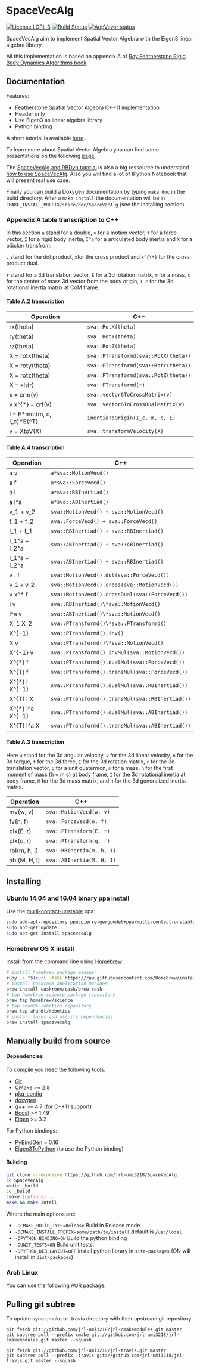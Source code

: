 SpaceVecAlg
========

[![License LGPL 3](https://img.shields.io/badge/license-LGPLv3-green.svg)](http://www.gnu.org/licenses/lgpl-3.0.txt)
[![Build Status](https://travis-ci.org/jrl-umi3218/SpaceVecAlg.svg?branch=master)](https://travis-ci.org/jrl-umi3218/SpaceVecAlg)
[![AppVeyor status](https://ci.appveyor.com/api/projects/status/c1u7qbdtlpqwbq3f/branch/master?svg=true)](https://ci.appveyor.com/project/gergondet/spacevecalg/branch/master)

SpaceVecAlg aim to implement Spatial Vector Algebra with the Eigen3 linear algebra library.

All this implementation is based on appendix A of [Roy Featherstone Rigid Body Dynamics Algorithms book](http://www.springer.com/fr/book/9780387743141).

Documentation
-----

Features:
 * Featherstone Spatial Vector Algebra C++11 implementation
 * Header only
 * Use Eigen3 as linear algebra library
 * Python binding

A short tutorial is available [here](https://github.com/jorisv/sva_rbdyn_presentation/blob/master/presentation_release.pdf).

To learn more about Spatial Vector Algebra you can find some presentations on the following [page](http://royfeatherstone.org/spatial/).

The [SpaceVecAlg and RBDyn tutorial](https://github.com/jorisv/sva_rbdyn_tutorials) is also a big ressource to understand [how to use SpaceVecAlg](http://nbviewer.ipython.org/github/jorisv/sva_rbdyn_tutorials/blob/master/SpaceVecAlg.ipynb).
Also you will find a lot of IPython Notebook that will present real use case.

Finally you can build a Doxygen documentation by typing `make doc` in the build directory. After a `make install` the documentation will be in `CMAKE_INSTALL_PREFIX/share/doc/SpaceVecAlg` (see the Installing section).

### Appendix A table transcription to C++

In this section `a` stand for a double, `v` for a motion vector, `f` for a force vector,
`I` for a rigid body inertia, `I^a` for a articulated body inertia and
`X` for a plücker transfrom.

`.` stand for the dot product, `x`for the cross product and `x^{\*}` for the cross product dual.

`r` stand for a 3d translation vector, `E` for a 3d rotation matrix,
`m` for a mass, `c` for the center of mass 3d vector from the body origin,
`I_c` for the 3d rotational inertia matrix at CoM frame.

#### Table A.2 transcription

Operation                    | C++
-----------------------------|----
rx(theta)                    | `sva::RotX(theta)`
ry(theta)                    | `sva::RotY(theta)`
rz(theta)                    | `sva::RotZ(theta)`
X = rotx(theta)              | `sva::PTransformd(sva::RotX(theta))`
X = roty(theta)              | `sva::PTransformd(sva::RotY(theta))`
X = rotz(theta)              | `sva::PTransformd(sva::RotZ(theta))`
X = xlt(r)                   | `sva::PTransformd(r)`
x = crm(v)                   | `sva::vector6ToCrossMatrix(v)`
v x^{\*} = crf(v)            | `sva::vector6ToCrossDualMatrix(v)`
I = E\*mcI(m, c, I_c)\*E{^T} | `inertiaToOrigin(I_c, m, c, E)`
v = XtoV(X)                  | `sva::transformVelocity(X)`


#### Table A.4 transcription

Operation           | C++
--------------------|----
a v                 | `a*sva::MotionVecd()`
a f                 | `a*sva::ForceVecd()`
a I                 | `a*sva::RBInertiad()`
a I^a               | `a*sva::ABInertiad()`
v_1 + v_2           | `sva::MotionVecd() + sva::MotionVecd()`
f_1 + f_2           | `sva::ForceVecd() + sva::ForceVecd()`
I_1 + I_1           | `sva::RBInertiad() + sva::RBInertiad()`
I_1^a + I_2^a       | `sva::ABInertiad() + sva::ABInertiad()`
I_1^a + I_2^a       | `sva::ABInertiad() + sva::RBInertiad()`
v . f               | `sva::MotionVecd().dot(sva::ForceVecd())`
v_1 x v_2           | `sva::MotionVecd().cross(sva::MotionVecd())`
v x^\* f            | `sva::MotionVecd().crossDual(sva::ForceVecd())`
I v                 | `sva::RBInertiad()\*sva::MotionVecd()`
I^a v               | `sva::ABInertiad()\*sva::MotionVecd()`
X_1 X_2             | `sva::PTransformd()\*sva::PTransformd()`
X^{-1}              | `sva::PTransformd().inv()`
X v                 | `sva::PTransformd()\*sva::MotionVecd()`
X^{-1} v            | `sva::PTransformd().invMul(sva::MotionVecd())`
X^{\*} f            | `sva::PTransformd().dualMul(sva::ForceVecd())`
X^{T} f             | `sva::PTransformd().transMul(sva::ForceVecd())`
X^{\*} I X^{-1}     | `sva::PTransformd().dualMul(sva::RBInertiad())`
X^{T} I X           | `sva::PTransformd().transMul(sva::RBInertiad())`
X^{\*} I^a X^{-1}   | `sva::PTransformd().dualMul(sva::ABInertiad())`
X^{T} I^a X         | `sva::PTransformd().transMul(sva::ABInertiad())`

#### Table A.3 transcription

Here `w` stand for the 3d angular velocity, `v` for the 3d linear velocity,
`n` for the 3d torque, `f` for the 3d force, `E` for the 3d rotation matrix,
`r` for the 3d translation vector, `q` for a unit quaternion, `m` for a mass,
`h` for the first moment of mass (h = m c) at body frame,
`I` for the 3d rotational inertia at body frame, `M` for the 3d mass matrix,
and `H` for the 3d generalized inertia matrix.

Operation                    | C++
-----------------------------|----
mv(w, v)                     | `sva::MotionVecd(w, v)`
fv(n, f)                     | `sva::ForceVecd(n, f)`
plx(E, r)                    | `sva::PTransform(E, r)`
plx(q, r)                    | `sva::PTransform(q, r)`
rbi(m, h, I)                 | `sva::RBInertia(m, h, I)`
abi(M, H, I)                 | `sva::ABInertia(M, H, I)`


Installing
------

### Ubuntu 14.04 and 16.04 binary ppa install

Use the [multi-contact-unstable](https://launchpad.net/~pierre-gergondet+ppa/+archive/ubuntu/multi-contact-unstable) ppa:
```bash
sudo add-apt-repository ppa:pierre-gergondet+ppa/multi-contact-unstable
sudo apt-get update
sudo apt-get install spacevecalg
```

### Homebrew OS X install

Install from the command line using [Homebrew](brew.sh):

```bash
# install homebrew package manager
ruby -e "$(curl -fsSL https://raw.githubusercontent.com/Homebrew/install/master/install)"
# install caskroom application manager
brew install caskroom/cask/brew-cask
# tap homebrew-science package repository
brew tap homebrew/science
# tap ahundt-robotics repository
brew tap ahundt/robotics
# install tasks and all its dependencies
brew install spacevecalg
```

## Manually build from source

#### Dependencies

To compile you need the following tools:

 * [Git]()
 * [CMake]() >= 2.8
 * [pkg-config]()
 * [doxygen]()
 * [g++]() >= 4.7 (for C++11 support)
 * [Boost](http://www.boost.org/doc/libs/1_58_0/more/getting_started/unix-variants.html) >= 1.49
 * [Eigen](http://eigen.tuxfamily.org/index.php?title=Main_Page) >= 3.2

For Python bindings:

 * [PyBindGen](https://launchpad.net/pybindgen) = 0.16
 * [Eigen3ToPython](https://github.com/jorisv/Eigen3ToPython) (to use the Python binding)

#### Building

```sh
git clone --recursive https://github.com/jrl-umi3218/SpaceVecAlg
cd SpaceVecAlg
mkdir _build
cd _build
cmake [options] ..
make && make intall
```

Where the main options are:

 * `-DCMAKE_BUIlD_TYPE=Release` Build in Release mode
 * `-DCMAKE_INSTALL_PREFIX=some/path/to/install` default is `/usr/local`
 * `-DPYTHON_BINDING=ON` Build the python binding
 * `-DUNIT_TESTS=ON` Build unit tests.
 * `-DPYTHON_DEB_LAYOUT=OFF` install python library in `site-packages` (ON will install in `dist-packages`)

### Arch Linux

You can use the following [AUR package](https://aur.archlinux.org/packages/spacevecalg-git).


Pulling git subtree
------

To update sync cmake or .travis directory with their upstream git repository:

	git fetch git://github.com/jrl-umi3218/jrl-cmakemodules.git master
	git subtree pull --prefix cmake git://github.com/jrl-umi3218/jrl-cmakemodules.git master --squash

	git fetch git://github.com/jrl-umi3218/jrl-travis.git master
	git subtree pull --prefix .travis git://github.com/jrl-umi3218/jrl-travis.git master --squash
